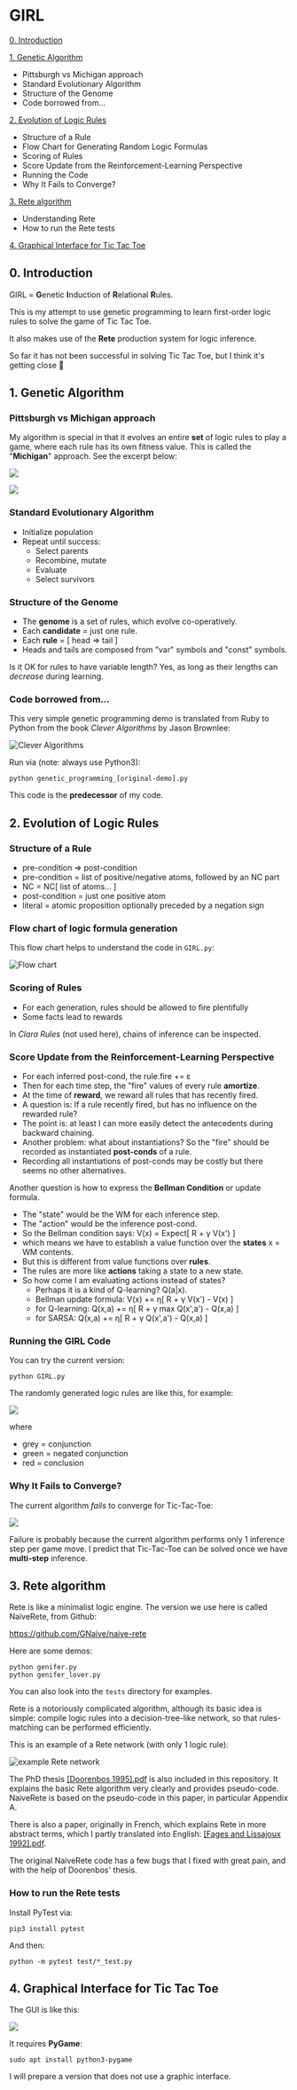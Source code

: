 # GIRL

[0. Introduction](https://github.com/Cybernetic1/GIRL#0-introduction) 

[1. Genetic Algorithm](https://github.com/Cybernetic1/GIRL#1-genetic-algorithm)

 * Pittsburgh vs Michigan approach
 * Standard Evolutionary Algorithm
 * Structure of the Genome
 * Code borrowed from...
 
[2. Evolution of Logic Rules](https://github.com/Cybernetic1/GIRL#2-evolution-of-logic-rules)

* Structure of a Rule
* Flow Chart for Generating Random Logic Formulas
* Scoring of Rules
* Score Update from the Reinforcement-Learning Perspective
* Running the Code
* Why It Fails to Converge?

[3. Rete algorithm](https://github.com/Cybernetic1/GIRL#3-rete-algorithm)

* Understanding Rete
* How to run the Rete tests
 
[4. Graphical Interface for Tic Tac Toe](https://github.com/Cybernetic1/GIRL#5-graphical-interface-for-tic-tac-toe) 

## 0. Introduction

GIRL = **G**enetic **I**nduction of **R**elational **R**ules.

This is my attempt to use genetic programming to learn first-order logic rules to solve the game of Tic Tac Toe. 


It also makes use of the **Rete** production system for logic inference.

So far it has not been successful in solving Tic Tac Toe, but I think it's getting close &#128578;

## 1. Genetic Algorithm

### Pittsburgh vs Michigan approach

My algorithm is special in that it evolves an entire **set** of logic rules to play a game, where each rule has its own fitness value.  This is called the "**Michigan**" approach.  See the excerpt below:

![]([Freitas]_quote_1.jpg)

![]([Freitas]_quote_2.jpg)

### Standard Evolutionary Algorithm

* Initialize population
* Repeat until success:
    - Select parents
    - Recombine, mutate
    - Evaluate
    - Select survivors

### Structure of the Genome

 * The **genome** is a set of rules, which evolve co-operatively.
 * Each **candidate** = just one rule.
 * Each **rule** = [ head => tail ]
 * Heads and tails are composed from "var" symbols and "const" symbols.
 
 Is it OK for rules to have variable length?  Yes, as long as their lengths can *decrease* during learning.

### Code borrowed from...

This very simple genetic programming demo is translated from Ruby to Python from the book _Clever Algorithms_ by Jason Brownlee:

![Clever Algorithms](Clever_Algorithms_cover.jpg)

Run via (note: always use Python3):

    python genetic_programming_[original-demo].py

This code is the **predecessor** of my code.

## 2. Evolution of Logic Rules

### Structure of a Rule

 * pre-condition => post-condition
 * pre-condition = list of positive/negative atoms, followed by an NC part
 * NC = NC[ list of atoms... ]
 * post-condition = just one positive atom
 * literal = atomic proposition optionally preceded by a negation sign

### Flow chart of logic formula generation

This flow chart helps to understand the code in `GIRL.py`:

![Flow chart](program-flow-chart_resized.png)

### Scoring of Rules

 * For each generation, rules should be allowed to fire plentifully
 * Some facts lead to rewards
 
In *Clara Rules* (not used here), chains of inference can be inspected.

### Score Update from the Reinforcement-Learning Perspective

* For each inferred post-cond, the rule.fire += ε
* Then for each time step, the "fire" values of every rule **amortize**.
* At the time of **reward**, we reward all rules that has recently fired.
* A question is: If a rule recently fired, but has no influence on the rewarded rule?
* The point is: at least I can more easily detect the antecedents during backward chaining.
* Another problem: what about instantiations? So the "fire" should be recorded as instantiated **post-conds** of a rule.
* Recording all instantiations of post-conds may be costly but there seems no other alternatives.

Another question is how to express the **Bellman Condition** or update formula.

* The "state" would be the WM for each inference step.
* The "action" would be the inference post-cond.
* So the Bellman condition says: V(x) = Expect[ R +  γ V(x') ]
* which means we have to establish a value function over the **states** x = WM contents.
* But this is different from value functions over **rules**.
* The rules are more like **actions** taking a state to a new state.
* So how come I am evaluating actions instead of states?
    - Perhaps it is a kind of Q-learning?  Q(a|x).
    - Bellman update formula:  V(x) += η[ R + γ V(x') - V(x) ]
    - for Q-learning:  Q(x,a) += η[ R + γ max Q(x',a') - Q(x,a) ]
    - for SARSA: Q(x,a) += η[ R + γ Q(x',a') - Q(x,a) ]

### Running the GIRL Code

You can try the current version:

    python GIRL.py

The randomly generated logic rules are like this, for example:

![](logic_rules_screenshot.png)

where

* grey = conjunction
* green = negated conjunction
* red = conclusion

### Why It Fails to Converge?

The current algorithm _fails_ to converge for Tic-Tac-Toe:

![](run-results.png)

Failure is probably because the current algorithm performs only 1 inference step per game move.  I predict that Tic-Tac-Toe can be solved once we have **multi-step** inference.

## 3. Rete algorithm

Rete is like a minimalist logic engine.  The version we use here is called NaiveRete, from Github:

https://github.com/GNaive/naive-rete

Here are some demos:

    python genifer.py
    python genifer_lover.py

You can also look into the `tests` directory for examples.

Rete is a notoriously complicated algorithm, although its basic idea is simple:  compile logic rules into a decision-tree-like network, so that rules-matching can be performed efficiently.

This is an example of a Rete network (with only 1 logic rule):

![example Rete network](rete_graph_ncc_test.png)

The PhD thesis [[Doorenbos 1995].pdf](basic_Rete_algorithm_[Doorenbos1995].pdf) is also included in this repository.  It explains the basic Rete algorithm very clearly and provides pseudo-code.  NaiveRete is based on the pseudo-code in this paper, in particular Appendix A.

There is also a paper, originally in French, which explains Rete in more abstract terms, which I partly translated into English: [[Fages and Lissajoux 1992].pdf](Fages_Lissajoux1992.pdf).

The original NaiveRete code has a few bugs that I fixed with great pain, and with the help of Doorenbos' thesis.

### How to run the Rete tests

Install PyTest via:

    pip3 install pytest

And then:

    python -m pytest test/*_test.py

## 4. Graphical Interface for Tic Tac Toe

The GUI is like this:

![](GUI-screenshot.png)

It requires **PyGame**:

    sudo apt install python3-pygame

I will prepare a version that does not use a graphic interface.
